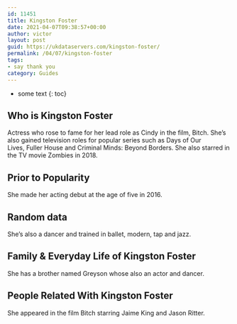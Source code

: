 ```yaml
---
id: 11451
title: Kingston Foster
date: 2021-04-07T09:38:57+00:00
author: victor
layout: post
guid: https://ukdataservers.com/kingston-foster/
permalink: /04/07/kingston-foster
tags:
- say thank you
category: Guides
---
```


* some text
{: toc}


## Who is Kingston Foster



Actress who rose to fame for her lead role as Cindy in the film, Bitch. She&#8217;s also gained television roles for popular series such as Days of Our Lives, Fuller House and Criminal Minds: Beyond Borders. She also starred in the TV movie Zombies in 2018.

                
                
                
## Prior to Popularity



She made her acting debut at the age of five in 2016.

                
                
                
## Random data



She&#8217;s also a dancer and trained in ballet, modern, tap and jazz.

                
                
                
## Family & Everyday Life of Kingston Foster



She has a brother named Greyson whose also an actor and dancer.

                
                
                
## People Related With Kingston Foster



She appeared in the film Bitch starring Jaime King and Jason Ritter.

                
              
            
          
          
          